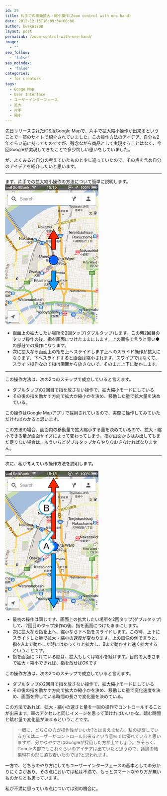 ```yaml
---
id: 29
title: 片手での画面拡大・縮小操作(Zoom control with one hand)
date: 2012-12-15T16:09:34+00:00
author: kwaka1208
layout: post
permalink: /zoom-control-with-one-hand/
image:
  - ""
seo_follow:
  - 'false'
seo_noindex:
  - 'false'
categories:
  - for creators
tags:
  - Googe Map
  - User Interface
  - ユーザーインターフェース
  - 拡大
  - 片手
  - 縮小
---
```

先日リリースされたiOS版Google Mapで、片手で拡大縮小操作が出来るということで一部のサイトで紹介されていました。この操作方法のアイデア、自分も2年ぐらい前に持ってたのですが、残念ながら商品として実現することはなく、今回Googleが実現してきたことで多少悔しい思いをしていました。

が、よくみると自分の考えていたものと少し違っていたので、その点を含め自分のアイデアを紹介したいと思います。
- - -
まず、片手での拡大縮小操作の方法について簡単に説明します。
![片手で画面拡大縮小](/assets/images/2012/12/1.png)

- 画面上の拡大したい場所を2回タップ(ダブルタップ)します。この時2回目のタップ操作の後、指を画面につけたままにします。上の画像で言うと青い●の部分での操作になります。
- 次に拡大なら画面上の指を上へスライドします上へのスライド操作が拡大になります、下へスライドすると画面は縮小されます。スワイプではなくて、スライド操作なので指は画面から放さないで、そのまま上下に動かします。

- - -
この操作方法は、次の2つのステップで成立していると言えます。

- ダブルタップの2回目で指を放さない操作で、拡大縮小モードにしている
- その後の指を動かす方向で拡大か縮小かを決め、移動した量で拡大量を決めている。

この操作はGoogle Mapアプリで採用されているので、実際に操作してみていただければわかると思います。

この方法の場合、画面内の移動量で拡大縮小する量を決めているので、拡大・縮小できる量が画面サイズによって変わってしまう。指が画面からはみ出してもまだ足りない場合は、もういちどダブルタップからやりなおさなければなりません。
- - -
次に、私が考えている操作方法を説明します。

![片手で画面拡大・縮小](/assets/images/2012/12/2.png)

- 最初の操作は同じです、画面上の拡大したい場所を2回タップ(ダブルタップ)して、2回目のタップ操作の後、指を画面につけたままにします。
- 次に拡大なら指を上へ、縮小なら下へ指をスライドします。この時、上下にスライドした量で拡大・縮小の速度が変わります。上の画像の例で言うと、指をAまで動かした時にはゆっくりと拡大し、Bまで動かすと速く拡大するということです。
- 指を画面につけている間は、拡大もしくは縮小を続けます。目的の大きさまで拡大・縮小できれば、指を放せばOKです

この操作方法は、次の2つのステップで成立していると言えます。

- ダブルタップの2回目で指を放さない操作で、拡大縮小モードにしている
- その後の指を動かす方向で拡大か縮小かを決め、移動した量で変化速度を決め、画面を押している時間の長さで変化量を決めている。

この方法であれば、拡大・縮小の速さと量を一回の操作でコントロールすることが出来ます。車のアクセルと同じイメージを思って頂ければいいかな、踏む時間と踏む量で変化量が決まるということです。

> 一概に、どちらの方が操作性がいいか?とは言えません。私の提案している方法はユーザーがコントロール出来るという意味では優れていると思いますが、分かりやすさはGoogleが採用した方が上でしょう。おそらく、Google内部でもこれぐらいのアイデアは出ていたと思うので、議論の結果現在の形に落ち着いたのでは?と思われます。

一方で、どちらのやり方にしてもユーザーインターフェースの基本としての分かりにくさがあり、その点においては私は不満で、もっとスマートなやり方が無いものかなとも思っています。

私が不満に思っている点については別の機会に。
